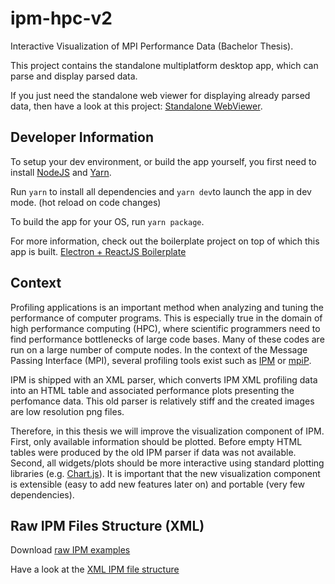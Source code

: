 # ipm-hpc-v2

Interactive Visualization of MPI Performance Data (Bachelor Thesis).

This project contains the standalone multiplatform desktop app, which can parse and display parsed data.

If you just need the standalone web viewer for displaying already parsed data, then have a look at this project: [Standalone WebViewer](https://github.com/raptox/ipm-hpc-v2-webviewer).

## Developer Information

To setup your dev environment, or build the app yourself, you first need to install [NodeJS](https://nodejs.org/en/download/) and [Yarn](https://yarnpkg.com/en/docs/install).

Run `yarn` to install all dependencies and `yarn dev`to launch the app in dev mode. (hot reload on code changes)

To build the app for your OS, run `yarn package`.

For more information, check out the boilerplate project on top of which this app is built. [Electron + ReactJS Boilerplate](https://github.com/electron-react-boilerplate/electron-react-boilerplate)

## Context

Profiling applications is an important method when analyzing and tuning the performance of computer programs. This is especially true in the domain of high performance computing (HPC), where scientific programmers need to find performance bottlenecks of large code bases. Many of these codes are run on a large number of compute nodes. In the context of the Message Passing Interface (MPI), several profiling tools exist such as [IPM](https://github.com/nerscadmin/IPM) or [mpiP](http://mpip.sourceforge.net/).

IPM is shipped with an XML parser, which converts IPM XML profiling data into an HTML table and associated performance plots presenting the perfomance data. This old parser is relatively stiff and the created images are low resolution png files.

Therefore, in this thesis we will improve the visualization component of IPM. First, only available information should be plotted. Before empty HTML tables were produced by the old IPM parser if data was not available. Second, all widgets/plots should be more interactive using standard plotting libraries (e.g. [Chart.js](https://www.chartjs.org/)). It is important that the new visualization component is extensible (easy to add new features later on) and portable (very few dependencies).

## Raw IPM Files Structure (XML)

Download [raw IPM examples](http://portal.nersc.gov/project/CAL/designforward.htm)

Have a look at the [XML IPM file structure](https://github.com/nerscadmin/IPM/blob/master/doc/ipm_xml.dtd) 
